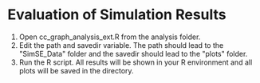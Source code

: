 # Evaluation of Simulation Results

1. Open cc_graph_analysis_ext.R from the analysis folder. 
2. Edit the path and savedir variable. The path should lead to the "SimSE_Data" folder and the savedir should lead to the "plots" folder.
3. Run the R script. All results will be shown in your R environment and all plots will be saved in the directory. 
